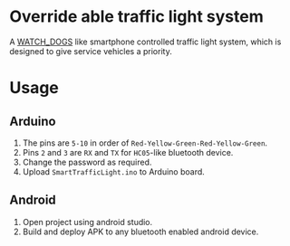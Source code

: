 # Override able traffic light system
A [WATCH_DOGS](http://store.steampowered.com/app/243470/Watch_Dogs/) like smartphone controlled traffic light system, which is designed to give service vehicles a priority.

# Usage

## Arduino
1. The pins are `5-10` in order of `Red-Yellow-Green-Red-Yellow-Green`.
2. Pins `2` and `3` are `RX` and `TX` for `HC05`-like bluetooth device. 
3. Change the password as required.
4. Upload `SmartTrafficLight.ino` to Arduino board.

## Android
1. Open project using android studio.
2. Build and deploy APK to any bluetooth enabled android device.
